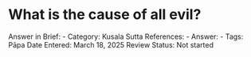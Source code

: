 # What is the cause of all evil?

Answer in Brief: -
 Category: Kusala
Sutta References: -
Answer: -
Tags: Pāpa
Date Entered: March 18, 2025
Review Status: Not started